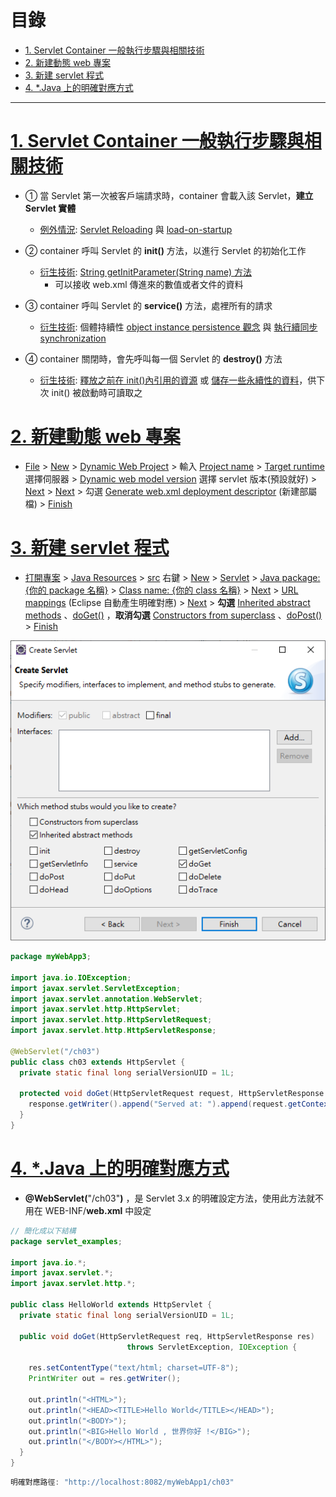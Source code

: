 <h1 id="top">目錄</h1>

- [1. Servlet Container 一般執行步驟與相關技術](#s1)
- [2. 新建動態 web 專案](#s2)
- [3. 新建 servlet 程式](#s3)
- [4. \*.Java 上的明確對應方式](#s4)

---

# <a id='s1' class='md-title' href='#top'>1. Servlet Container 一般執行步驟與相關技術</a>

- ① 當 Servlet 第一次被客戶端請求時，container 會載入該 Servlet，**建立 Servlet 實體**

  - <u>例外情況</u>: <u>Servlet Reloading</u> 與 <u>load-on-startup</u>

- ② container 呼叫 Servlet 的 **init()** 方法，以進行 Servlet 的初始化工作
  - <u>衍生技術</u>: <u>String getInitParameter(String name) 方法</u>
    - 可以接收 web.xml 傳進來的數值或者文件的資料
- ③ container 呼叫 Servlet 的 **service()** 方法，處裡所有的請求
  - <u>衍生技術</u>: 個體持續性 <u>object instance persistence 觀念</u> 與 <u>執行續同步 synchronization</u>
- ④ container 關閉時，會先呼叫每一個 Servlet 的 **destroy()** 方法
  - <u>衍生技術</u>: <u>釋放之前在 init()內引用的資源</u> 或 <u>儲存一些永續性的資料</u>，供下次 init() 被啟動時可讀取之

# <a id='s2' class='md-title' href='#top'>2. 新建動態 web 專案</a>

- <u>File</u> > <u>New</u> > <u>Dynamic Web Project</u> > 輸入 <u> Project name</u> > <u>Target runtime</u>選擇伺服器 > <u>Dynamic web model version</u> 選擇 servlet 版本(預設就好) > <u>Next</u> > <u>Next</u> > 勾選 <u>Generate web.xml deployment descriptor</u> (新建部屬檔) > <u>Finish</u>

# <a id='s3' class='md-title' href='#top'>3. 新建 servlet 程式</a>

- <u>打開專案</u> > <u>Java Resources</u> > <u>src</u> 右鍵 > <u>New</u> > <u>Servlet</u> > <u>Java package: {你的 package 名稱}</u> > <u>Class name: {你的 class 名稱}</u> > <u>Next</u> > <u>URL mappings</u> (Eclipse 自動產生明確對應) > <u>Next</u> > **勾選** <u>Inherited abstract methods</u> 、<u>doGet()</u> ，**取消勾選** <u>Constructors from superclass</u> 、<u>doPost()</u> > <u>Finish</u>

<p><img src='./image/01.createServlet設定畫面.png'></p>

```java
package myWebApp3;

import java.io.IOException;
import javax.servlet.ServletException;
import javax.servlet.annotation.WebServlet;
import javax.servlet.http.HttpServlet;
import javax.servlet.http.HttpServletRequest;
import javax.servlet.http.HttpServletResponse;

@WebServlet("/ch03")
public class ch03 extends HttpServlet {
  private static final long serialVersionUID = 1L;

  protected void doGet(HttpServletRequest request, HttpServletResponse response) throws ServletException, IOException {
    response.getWriter().append("Served at: ").append(request.getContextPath());
  }
}
```

# <a id='s4' class='md-title' href='#top'>4. \*.Java 上的明確對應方式</a>

- **@WebServlet(**"/ch03"**)** ，是 Servlet 3.x 的明確設定方法，使用此方法就不用在 WEB-INF/**web.xml** 中設定

```java
// 簡化成以下結構
package servlet_examples;

import java.io.*;
import javax.servlet.*;
import javax.servlet.http.*;

public class HelloWorld extends HttpServlet {
  private static final long serialVersionUID = 1L;

  public void doGet(HttpServletRequest req, HttpServletResponse res)
                          throws ServletException, IOException {

    res.setContentType("text/html; charset=UTF-8");
    PrintWriter out = res.getWriter();

    out.println("<HTML>");
    out.println("<HEAD><TITLE>Hello World</TITLE></HEAD>");
    out.println("<BODY>");
    out.println("<BIG>Hello World , 世界你好 !</BIG>");
    out.println("</BODY></HTML>");
  }
}
```

```cs
明確對應路徑: "http://localhost:8082/myWebApp1/ch03"
```
